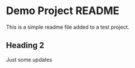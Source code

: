 # Demo Project README

This is a simple readme file added to a test project.

## Heading 2

Just some updates
